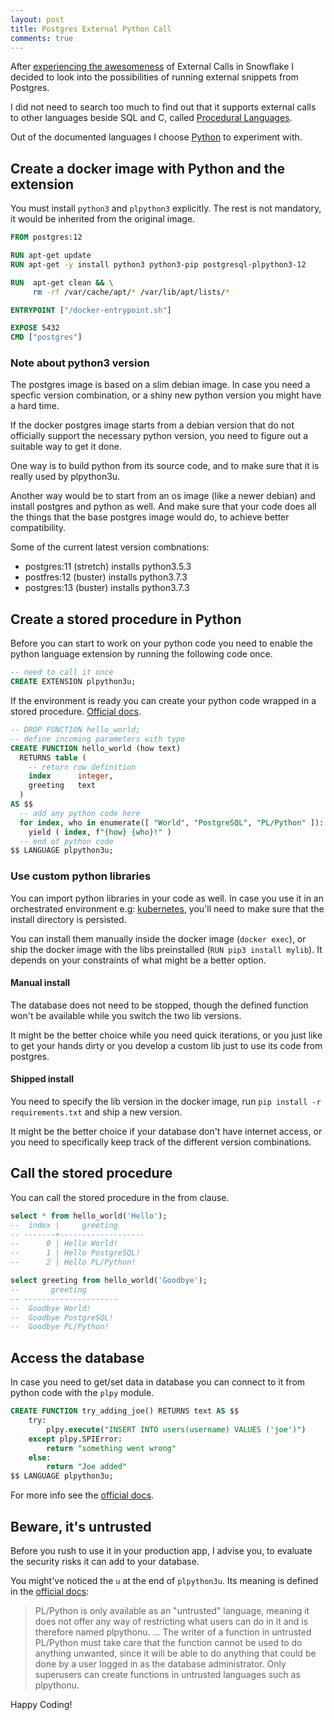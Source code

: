 ```yaml
---
layout: post
title: Postgres External Python Call
comments: true
---
```


After [experiencing the awesomeness](/posts/2020/12/30/external-function-from-snowflake/)
of External Calls in Snowflake
I decided to look into the possibilities of running external snippets from Postgres.

I did not need to search too much to find out that it supports external calls to other languages
beside SQL and C, called [Procedural Languages](https://www.postgresql.org/docs/13/xplang.html).

Out of the documented languages I choose
[Python](https://www.postgresql.org/docs/13/plpython-python23.html) to experiment with.

## Create a docker image with Python and the extension

You must install `python3` and `plpython3` explicitly.
The rest is not mandatory, it would be inherited from the original image.

```dockerfile
FROM postgres:12

RUN apt-get update
RUN apt-get -y install python3 python3-pip postgresql-plpython3-12

RUN  apt-get clean && \
     rm -rf /var/cache/apt/* /var/lib/apt/lists/*

ENTRYPOINT ["/docker-entrypoint.sh"]

EXPOSE 5432
CMD ["postgres"]
```

### Note about python3 version

The postgres image is based on a slim debian image.
In case you need a specfic version combination,
or a shiny new python version you might have a hard time.

If the docker postgres image starts from a debian version that do not officially support
the necessary python version, you need to figure out a suitable way to get it done.

One way is to build python from its source code, and to make sure that it is really used by plpython3u.

Another way would be to start from an os image (like a newer debian) and install postgres and python as well.
And make sure that your code does all the things that the base postgres image would do, to achieve better compatibility.

Some of the current latest version combnations:

- postgres:11 (stretch) installs python3.5.3
- postfres:12 (buster) installs python3.7.3
- postgres:13 (buster) installs python3.7.3

## Create a stored procedure in Python

Before you can start to work on your python code you need to enable
the python language extension by running the following code once.

```sql
-- need to call it once
CREATE EXTENSION plpython3u;
```

If the environment is ready you can create your python code wrapped in a stored procedure.
[Official docs](https://www.postgresql.org/docs/13/plpython-funcs.html).

```sql
-- DROP FUNCTION hello_world;
-- define incoming parameters with type
CREATE FUNCTION hello_world (how text)
  RETURNS table (
    -- return row definition
    index      integer,
    greeting   text
  )
AS $$
  -- add any python code here
  for index, who in enumerate([ "World", "PostgreSQL", "PL/Python" ]):
    yield ( index, f"{how} {who}!" )
  -- end of python code
$$ LANGUAGE plpython3u;
```

### Use custom python libraries

You can import python libraries in your code as well.
In case you use it in an orchestrated environment e.g: [kubernetes](https://kubernetes.io/),
you'll need to make sure that the install directory is persisted.

You can install them manually inside the docker image (`docker exec`),
or ship the docker image with the libs preinstalled (`RUN pip3 install mylib`).
It depends on your constraints of what might be a better option.

#### Manual install

The database does not need to be stopped, though the defined function
won't be available while you switch the two lib versions.

It might be the better choice while you need quick iterations,
or you just like to get your hands dirty or you develop a custom lib just to use its code from postgres.

#### Shipped install

You need to specify the lib version in the docker image, run `pip install -r requirements.txt`
and ship a new version.

It might be the better choice if your database don't have internet access,
or you need to specifically keep track of the different version combinations.

## Call the stored procedure

You can call the stored procedure in the from clause.

```sql
select * from hello_world('Hello');
--  index |     greeting
-- -------+-------------------
--      0 | Hello World!
--      1 | Hello PostgreSQL!
--      2 | Hello PL/Python!

select greeting from hello_world('Goodbye');
--       greeting
-- ---------------------
--  Goodbye World!
--  Goodbye PostgreSQL!
--  Goodbye PL/Python!
```

## Access the database

In case you need to get/set data in database you can connect to it from python code with the `plpy` module.

```sql
CREATE FUNCTION try_adding_joe() RETURNS text AS $$
    try:
        plpy.execute("INSERT INTO users(username) VALUES ('joe')")
    except plpy.SPIError:
        return "something went wrong"
    else:
        return "Joe added"
$$ LANGUAGE plpython3u;
```

For more info see the [official docs](https://www.postgresql.org/docs/13/plpython-database.html).

## Beware, it's untrusted

Before you rush to use it in your production app, I advise you, to evaluate the security risks it can add to your database.

You might've noticed the `u` at the end of `plpython3u`. Its meaning is defined in the [official docs](https://www.postgresql.org/docs/12/plpython.html#docComments):

> PL/Python is only available as an "untrusted" language, meaning it does not offer any way of restricting what users can do in it and is therefore named plpythonu.
> ...
> The writer of a function in untrusted PL/Python must take care that the function cannot be used to do anything unwanted,
> since it will be able to do anything that could be done by a user logged in as the database administrator.
> Only superusers can create functions in untrusted languages such as plpythonu.

Happy Coding!
